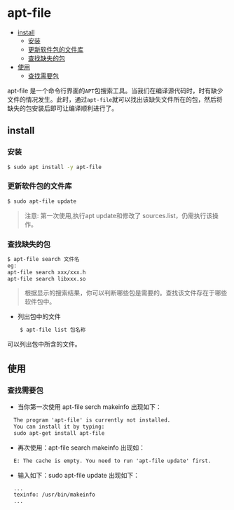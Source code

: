 # apt-file

<!-- vim-markdown-toc GFM -->

* [install](#install)
  - [安装](#安装)
  - [更新软件包的文件库](#更新软件包的文件库)
  - [查找缺失的包](#查找缺失的包)
* [使用](#使用)
  - [查找需要包](#查找需要包)

<!-- vim-markdown-toc -->

apt-file 是一个命令行界面的`APT`包搜索工具。当我们在编译源代码时，时有缺少文件的情况发生。此时，通过`apt-file`就可以找出该缺失文件所在的包，然后将缺失的包安装后即可让编译顺利进行了。

## install

### 安装

```sh
$ sudo apt install -y apt-file
```

### 更新软件包的文件库

```sh
$ sudo apt-file update
```
> 注意: 第一次使用,执行apt update和修改了 sources.list，仍需执行该操作。

### 查找缺失的包

```sh
$ apt-file search 文件名
eg:
apt-file search xxx/xxx.h
apt-file search libxxx.so
```
> 根据显示的搜索结果，你可以判断哪些包是需要的。查找该文件存在于哪些软件包中。

* 列出包中的文件

```sh
    $ apt-file list 包名称
```

  可以列出包中所含的文件。

## 使用

### 查找需要包

* 当你第一次使用 apt-file serch makeinfo 出现如下：

```txt
  The program 'apt-file' is currently not installed.
  You can install it by typing:
  sudo apt-get install apt-file
```

* 再次使用：apt-file search makeinfo 出现如：

```txt
  E: The cache is empty. You need to run 'apt-file update' first.
```

* 输入如下：sudo apt-file update 出现如下：

```txt
  ...
  texinfo: /usr/bin/makeinfo
  ...
```

